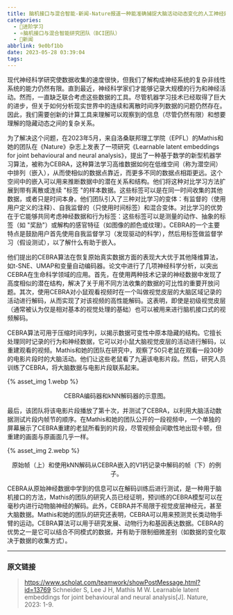```yaml
---
title: 脑机接口与混合智能-新闻-Nature报道一种能准确捕捉大脑活动动态变化的人工神经网络模型
categories:
  - 🌙进阶学习
  - ⭐脑机接口与混合智能研究团队（BCI团队）
  - 💫新闻
abbrlink: 9e0bf1bb
date: 2023-05-28 03:39:04
tags:
---
```


现代神经科学研究使数据收集的速度很快，但我们了解构成神经系统的复杂非线性系统的能力仍然有限。直到最近，神经科学家们才能够记录大规模的行为和神经活动。然而，一直缺乏联合考虑这些数据的工具。尽管机器学习技术已经取得了巨大的进步，但关于如何分析现实世界中的连续和离散时间序列数据的问题仍然存在。因此，我们需要创新的计算工具来理解可以观察到的信息（尽管仍然有限）和想要理解的隐藏动态之间的复杂关系。

为了解决这个问题，在2023年5月，来自洛桑联邦理工学院（EPFL）的Mathis和她的团队在《Nature》杂志上发表了一项研究《Learnable latent embeddings for joint behavioural and neural analysis》，提出了一种基于数学的新型机器学习算法，被称为CEBRA，这种算法学习高维数据如何在低维空间（称为潜空间）中排列（嵌入），从而使相似的数据点靠近，而更多不同的数据点相距更远。这个空间中的嵌入可以用来推断数据中的潜在关系和结构。他们将这种对比学习方法扩展到带有离散或连续 "标签 "的样本数据。这些标签可以是在同一时间收集的其他数据，或者只是时间本身。他们团队引入了三种对比学习的变体：有监督的（使用用户定义的注释）、自我监督的（只使用时间标签）和混合变体。对比学习的优势在于它能够共同考虑神经数据和行为标签：这些标签可以是测量的动作、抽象的标签（如 "奖励"）或解构的感官特征（如图像的颜色或纹理）。CEBRA的一个主要特点是鼓励用户首先使用自我监督学习（发现驱动的科学），然后用标签做监督学习（假设测试），以了解什么有助于嵌入。

<!--more-->

他们提出的CEBRA算法在恢复原始真实数据方面的表现大大优于其他降维算法，如t-SNE、UMAP和变量自动编码器。论文中进行了几项神经科学分析，以突出CEBRA在生命科学领域的应用。首先，在使用两种技术记录的神经数据中发现了高度相似的潜在结构，解决了关于用不同方法收集的数据的可比性的重要开放问题。其次，使用CEBRA对小鼠观看视频时在一个叫做视觉皮层的大脑区域记录的活动进行解码，从而实现了对该视频的高性能解码。这表明，即使是初级视觉皮层（通常被认为仅是相对基本的视觉处理的基础）也可以被用来进行脑机接口式的视频解码。

CEBRA算法可用于压缩时间序列，以揭示数据可变性中原本隐藏的结构。它擅长处理同时记录的行为和神经数据，它可以对小鼠大脑视觉皮层的活动进行解码，以重建观看的视频。Mathis和她的团队在研究中，观察了50只老鼠在观看一段30秒的电影片段时的大脑活动。他们让这些老鼠看了九遍该电影片段。然后，研究人员训练了CEBRA，将大脑数据与电影片段联系起来。

{% asset_img 1.webp %}
<div align='center'>CEBRA编码器和kNN解码器的示意图。</div>

最后，该团队将该电影片段播放了第十次，并测试了CEBRA，以利用大脑活动数据测试片段内帧节的顺序。在Mathis和她的团队公开的一段视频中，一个单独的屏幕展示了CEBRA重建的老鼠所看到的片段，尽管视频会间歇性地出现卡顿，但重建的画面与原画面几乎一样。

{% asset_img 2.webp %}
<div align='center'>原始帧（上）和使用kNN解码从CEBRA嵌入的V1钙记录中解码的帧（下）的例子。</div>

CEBRA从原始神经数据中学到的信息可以在解码训练后进行测试，是一种用于脑机接口的方法，Mathis的团队的研究人员已经证明，预训练的CEBRA模型可以在毫秒内进行动物脑神经的解码。此外，CEBRA并不局限于视觉皮层神经元，甚至大脑数据。Mathis和她的团队的研究还表明，CEBRA可以用来预测灵长类动物手臂的运动。CEBRA算法可以用于研究发展、动物行为和基因表达数据。CEBRA的优势之一是它可以结合不同模式的数据，并有助于限制细微差别（如数据的变化取决于数据的收集方式）。

***

### 原文链接

> <https://www.scholat.com/teamwork/showPostMessage.html?id=13769>
> Schneider S, Lee J H, Mathis M W. Learnable latent embeddings for joint behavioural and neural analysis[J]. Nature, 2023: 1-9.
